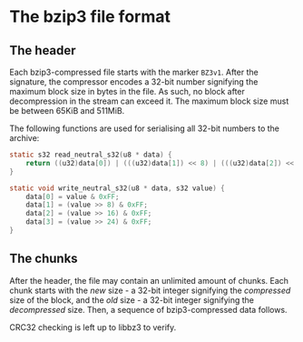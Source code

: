 
# The bzip3 file format

## The header

Each bzip3-compressed file starts with the marker `BZ3v1`. After the signature, the compressor encodes a 32-bit number signifying the maximum block size in bytes in the file. As such, no block after decompression in the stream can exceed it. The maximum block size must be between 65KiB and 511MiB.

The following functions are used for serialising all 32-bit numbers to the archive:

```c
static s32 read_neutral_s32(u8 * data) {
    return ((u32)data[0]) | (((u32)data[1]) << 8) | (((u32)data[2]) << 16) | (((u32)data[3]) << 24);
}

static void write_neutral_s32(u8 * data, s32 value) {
    data[0] = value & 0xFF;
    data[1] = (value >> 8) & 0xFF;
    data[2] = (value >> 16) & 0xFF;
    data[3] = (value >> 24) & 0xFF;
}
```

## The chunks

After the header, the file may contain an unlimited amount of chunks. Each chunk starts with the _new_ size - a 32-bit integer signifying the _compressed_ size of the block, and the _old_ size - a 32-bit integer signifying the _decompressed_ size. Then, a sequence of bzip3-compressed data follows.

CRC32 checking is left up to libbz3 to verify.
